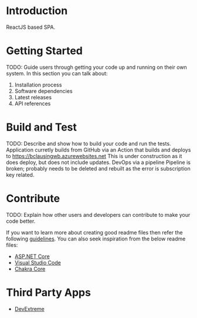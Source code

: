 # Introduction 
ReactJS based SPA.

# Getting Started
TODO: Guide users through getting your code up and running on their own system. In this section you can talk about:
1.	Installation process
2.	Software dependencies
3.	Latest releases
4.	API references

# Build and Test
TODO: Describe and show how to build your code and run the tests.
Application curretly builds from
  GitHub via an Action that builds and deploys to https://bclausingwb.azurewebsites.net
    This is under construction as it does deploy, but does not include updates.
  DevOps via a pipeline
    Pipeline is broken; probably needs to be deleted and rebuilt as the error is subscription key related.

# Contribute
TODO: Explain how other users and developers can contribute to make your code better. 

If you want to learn more about creating good readme files then refer the following [guidelines](https://docs.microsoft.com/en-us/azure/devops/repos/git/create-a-readme?view=azure-devops). You can also seek inspiration from the below readme files:
- [ASP.NET Core](https://github.com/aspnet/Home)
- [Visual Studio Code](https://github.com/Microsoft/vscode)
- [Chakra Core](https://github.com/Microsoft/ChakraCore)

# Third Party Apps
- [DevExtreme](https://js.devexpress.com/Overview/DataGrid/)
